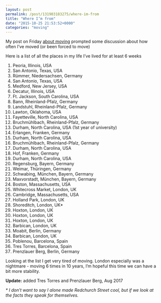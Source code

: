 ```yaml
---
layout: post
permalink: /post/131903183275/where-im-from
title: "Where I’m from"
date: "2015-10-25 21:53:52+0000"
categories: "moving"
---
```

My post on Friday <a href="http://www.freyfogle.com/post/131741792220/house-hunting-again">about moving</a> prompted some discussion about how often I’ve moved (or been forced to move)

Here is a list of all the places in my life I’ve lived for at least 6 weeks

<ol><li>Peoria, Illinois, USA</li><li>San Antonio, Texas, USA</li><li>Rümmer, Niedersachsen, Germany</li><li>San Antonio, Texas, USA
</li><li>Medford, New Jersey, USA</li><li>Decatur, Illinois, USA</li><li>Ft. Jackson, South Carolina, USA</li><li>Bann, Rheinland-Pfalz, Germany</li><li>Landstuhl, Rheinland-Pfalz, Germany</li><li>Lawton, Oklahoma, USA</li><li>Fayetteville, North Carolina, USA</li><li>Bruchmühlbach, Rheinland-Pfalz, Germany</li><li>Durham, North Carolina, USA (1st year of university)</li><li>Erlangen, Franken, Germany</li><li>Durham, North Carolina, USA</li><li>Bruchmühlbach, Rheinland-Pfalz, Germany</li><li>Durham, North Carolina, USA</li><li>Hof, Franken, Germany</li><li>Durham, North Carolina, USA</li><li>Regensburg, Bayern, Germany</li><li>Weimar, Thüringen, Germany</li><li>Schwabing, München, Bayern, Germany</li><li>Maxvorstadt, München, Bayern, Germany</li><li>Boston, Massachusetts, USA</li><li>Whitecross Market, London, UK</li><li>Cambridge, Massachusetts, USA</li><li>Holland Park, London, UK</li><li>Shoreditch, London, UK*</li><li>Hoxton, London, UK</li><li>Hoxton, London, UK</li><li>Hoxton, London, UK</li><li>Barbican, London, UK</li><li>Moabit, Berlin, Germany</li>
<li>Barbican, London, UK</li>
<li>Poblenou, Barcelona, Spain</li>
<li>Tres Torres, Barcelona, Spain</li>
<li>Prenzlauer Berg, Berlin, Germany</li>
</ol>
Looking at the list I get very tired of moving. London especially was a nightmare - moving 6 times in 10 years, I’m hopeful this time we can have a bit more stability. 

**Update:** added Tres Torres and Prenzlauer Berg, Aug 2017

<i>* I don’t want to say I alone made Redchurch Street cool, but if we look at the facts they speak for themselves. </i>

